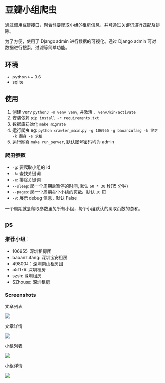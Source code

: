 # 豆瓣小组爬虫
通过调用豆瓣接口，聚合想要爬取小组的租房信息，并可通过关键词进行匹配及排除。

为了方便，使用了 Django admin 进行数据的可视化。通过 Django admin 可对数据进行搜索，过滤等简单功能。

## 环境
- python >= 3.6
- sqlite

## 使用
1. 创建 venv `python3 -m venv venv`, 并激活 `. venv/bin/activate`
2. 安装依赖 `pip install -r requirements.txt`
3. 数据库初始化 `make migrate`
4. 运行爬虫 eg: `python crawler_main.py -g 106955 -g baoanzufang -k 灵芝 -k 翻身 -e 求租` 
5. 运行网页 `make run_server`, 默认账号密码均为 admin

### 爬虫参数
- `-g`: 要爬取小组的 id
- `-k`: 查找关键词
- `-e`: 排除关键词
- `--sleep`: 爬一个周期后暂停的时间, 默认 `60 * 30` 秒(15 分钟)
- `--pages`: 爬一个周期每个小组的页数，默认 `10` 页
- `-v`: 展示 debug 信息，默认 False

一个周期就是爬取参数里的所有小组，每个小组默认的爬取页数的总和。

## ps

### 推荐小组：
- 106955: 深圳租房团
- baoanzufang: 深圳宝安租房
- 498004：深圳南山租房团
- 551176: 深圳租房
- szsh: 深圳租房
- SZhouse: 深圳租房

### Screenshots
文章列表

![](https://github.com/weixianglin/douban_group_spy/raw/master/img/screenshots1.png)

文章详情

![](https://github.com/weixianglin/douban_group_spy/raw/master/img/screenshots2.png)

小组列表

![](https://github.com/weixianglin/douban_group_spy/raw/master/img/screenshots3.png)

小组详情

![](https://github.com/weixianglin/douban_group_spy/raw/master/img/screenshots4.png)
